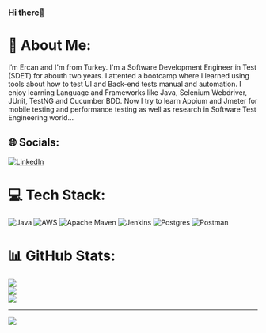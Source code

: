 ### Hi there👋 
   
	
# 💫 About Me:
I’m Ercan and I'm from Turkey. I'm a Software Development Engineer in Test (SDET) for abouth two years. I attented a bootcamp where I learned using tools about how to test UI and Back-end tests manual and automation. I enjoy learning Language and Frameworks like Java, Selenium Webdriver, JUnit, TestNG and Cucumber BDD. Now I try to learn   Appium and Jmeter for mobile testing and performance testing  as well as research in Software Test Engineering world...


## 🌐 Socials:
[![LinkedIn](https://img.shields.io/badge/LinkedIn-%230077B5.svg?logo=linkedin&logoColor=white)](https://www.linkedin.com/in/ercanaltun)

# 💻 Tech Stack:
![Java](https://img.shields.io/badge/java-%23ED8B00.svg?style=for-the-badge&logo=java&logoColor=white) ![AWS](https://img.shields.io/badge/AWS-%23FF9900.svg?style=for-the-badge&logo=amazon-aws&logoColor=white) ![Apache Maven](https://img.shields.io/badge/Apache%20Maven-C71A36?style=for-the-badge&logo=Apache%20Maven&logoColor=white) ![Jenkins](https://img.shields.io/badge/jenkins-%232C5263.svg?style=for-the-badge&logo=jenkins&logoColor=white) ![Postgres](https://img.shields.io/badge/postgres-%23316192.svg?style=for-the-badge&logo=postgresql&logoColor=white) ![Postman](https://img.shields.io/badge/Postman-FF6C37?style=for-the-badge&logo=postman&logoColor=white)
# 📊 GitHub Stats:
![](https://github-readme-stats.vercel.app/api?username=ercanaltun&theme=dark&hide_border=false&include_all_commits=false&count_private=false)<br/>
![](https://github-readme-streak-stats.herokuapp.com/?user=ercanaltun&theme=dark&hide_border=false)<br/>
![](https://github-readme-stats.vercel.app/api/top-langs/?username=ercanaltun&theme=dark&hide_border=false&include_all_commits=false&count_private=false&layout=compact)

---
[![](https://visitcount.itsvg.in/api?id=ercanaltun&icon=0&color=0)](https://visitcount.itsvg.in)

<!-- Proudly created with GPRM ( https://gprm.itsvg.in ) -->	




	
	

